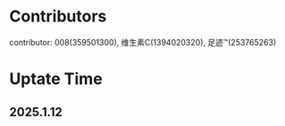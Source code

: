 ﻿# Contributors
contributor: 008(359501300), 维生素C(1394020320), 足迹™(253765263)

# Uptate Time
## 2025.1.12